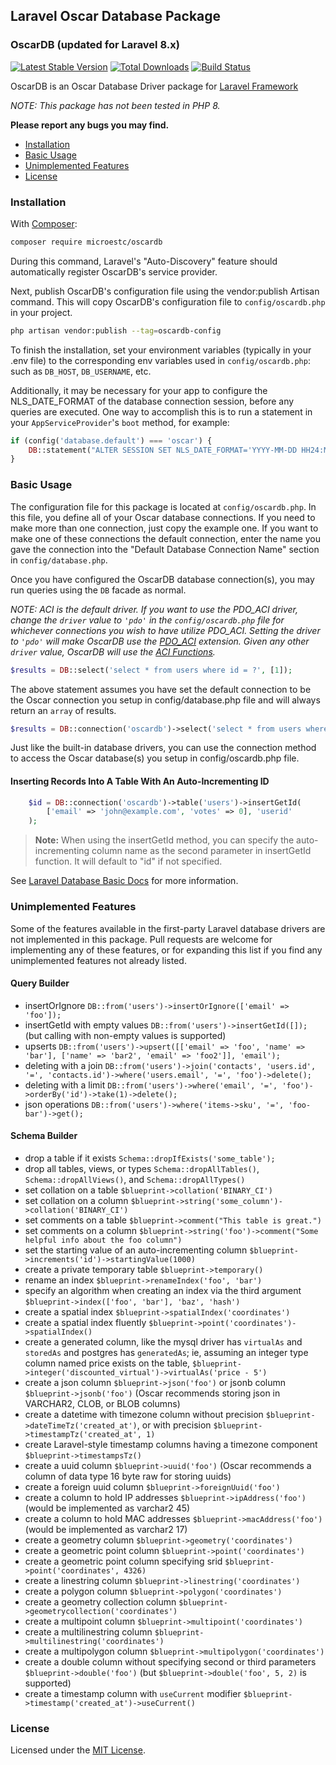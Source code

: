 ## Laravel Oscar Database Package

### OscarDB (updated for Laravel 8.x)

[![Latest Stable Version]()](https://packagist.org/packages/microestc/oscardb) [![Total Downloads](https://poser.pugx.org/microestc/oscardb/downloads.png)](https://packagist.org/packages/microestc/oscardb) [![Build Status](microestc/Laravel-OscarDB.png)](https://travis-ci.org/microestc/Laravel-OscarDB)


OscarDB is an Oscar Database Driver package for [Laravel Framework](https://laravel.com)

_NOTE: This package has not been tested in PHP 8._

**Please report any bugs you may find.**

- [Installation](#installation)
- [Basic Usage](#basic-usage)
- [Unimplemented Features](#unimplemented-features)
- [License](#license)

### Installation

With [Composer](https://getcomposer.org):

```sh
composer require microestc/oscardb
```

During this command, Laravel's "Auto-Discovery" feature should automatically register OscarDB's service
provider.

Next, publish OscarDB's configuration file using the vendor:publish Artisan command. This will copy OscarDB's
configuration file to `config/oscardb.php` in your project.

```sh
php artisan vendor:publish --tag=oscardb-config
```

To finish the installation, set your environment variables (typically in your .env file) to the corresponding
env variables used in `config/oscardb.php`: such as `DB_HOST`, `DB_USERNAME`, etc.  

Additionally, it may be necessary for your app to configure the NLS_DATE_FORMAT of the database connection session, 
before any queries are executed. One way to accomplish this is to run a statement in your `AppServiceProvider`'s `boot` 
method, for example:

```php
if (config('database.default') === 'oscar') {
	DB::statement("ALTER SESSION SET NLS_DATE_FORMAT='YYYY-MM-DD HH24:MI:SS'");
}
```

### Basic Usage
The configuration file for this package is located at `config/oscardb.php`.
In this file, you define all of your Oscar database connections. If you need to make more than one connection, just
copy the example one. If you want to make one of these connections the default connection, enter the name you gave the
connection into the "Default Database Connection Name" section in `config/database.php`.

Once you have configured the OscarDB database connection(s), you may run queries using the `DB` facade as normal.

_NOTE: ACI is the default driver. If you want to use the PDO_ACI driver, change the `driver` value to `'pdo'` in the `config/oscardb.php` file for whichever connections you wish to have utilize PDO_ACI. Setting the driver to `'pdo'` will make OscarDB use the [PDO_ACI](https://www.php.net/manual/en/ref.pdo-aci.php) extension. Given any other `driver` value, OscarDB will use the [ACI Functions](https://www.php.net/manual/en/ref.aci.php)._

```php
$results = DB::select('select * from users where id = ?', [1]);
```

The above statement assumes you have set the default connection to be the Oscar connection you setup in
config/database.php file and will always return an `array` of results.

```php
$results = DB::connection('oscardb')->select('select * from users where id = ?', [1]);
```

Just like the built-in database drivers, you can use the connection method to access the Oscar database(s) you setup
in config/oscardb.php file.

#### Inserting Records Into A Table With An Auto-Incrementing ID

```php
	$id = DB::connection('oscardb')->table('users')->insertGetId(
		['email' => 'john@example.com', 'votes' => 0], 'userid'
	);
```

> **Note:** When using the insertGetId method, you can specify the auto-incrementing column name as the second
parameter in insertGetId function. It will default to "id" if not specified.

See [Laravel Database Basic Docs](https://laravel.com/docs/8.x/database) for more information.

### Unimplemented Features

Some of the features available in the first-party Laravel database drivers are not implemented in this package. Pull 
requests are welcome for implementing any of these features, or for expanding this list if you find any unimplemented 
features not already listed.

#### Query Builder

- insertOrIgnore `DB::from('users')->insertOrIgnore(['email' => 'foo']);`
- insertGetId with empty values `DB::from('users')->insertGetId([]);` (but calling with non-empty values is supported)
- upserts `DB::from('users')->upsert([['email' => 'foo', 'name' => 'bar'], ['name' => 'bar2', 'email' => 'foo2']], 'email');`
- deleting with a join `DB::from('users')->join('contacts', 'users.id', '=', 'contacts.id')->where('users.email', '=', 'foo')->delete();`
- deleting with a limit `DB::from('users')->where('email', '=', 'foo')->orderBy('id')->take(1)->delete();`
- json operations `DB::from('users')->where('items->sku', '=', 'foo-bar')->get();`

#### Schema Builder

- drop a table if it exists `Schema::dropIfExists('some_table');`
- drop all tables, views, or types `Schema::dropAllTables()`, `Schema::dropAllViews()`, and `Schema::dropAllTypes()`
- set collation on a table `$blueprint->collation('BINARY_CI')`
- set collation on a column `$blueprint->string('some_column')->collation('BINARY_CI')`
- set comments on a table `$blueprint->comment("This table is great.")`
- set comments on a column `$blueprint->string('foo')->comment("Some helpful info about the foo column")`
- set the starting value of an auto-incrementing column `$blueprint->increments('id')->startingValue(1000)`
- create a private temporary table `$blueprint->temporary()`
- rename an index `$blueprint->renameIndex('foo', 'bar')`
- specify an algorithm when creating an index via the third argument `$blueprint->index(['foo', 'bar'], 'baz', 'hash')`
- create a spatial index `$blueprint->spatialIndex('coordinates')`
- create a spatial index fluently `$blueprint->point('coordinates')->spatialIndex()`
- create a generated column, like the mysql driver has `virtualAs` and `storedAs` and postgres has `generatedAs`; ie, assuming an integer type column named price exists on the table, `$blueprint->integer('discounted_virtual')->virtualAs('price - 5')`
- create a json column `$blueprint->json('foo')` or jsonb column `$blueprint->jsonb('foo')` (Oscar recommends storing json in VARCHAR2, CLOB, or BLOB columns)
- create a datetime with timezone column without precision `$blueprint->dateTimeTz('created_at')`, or with precision `$blueprint->timestampTz('created_at', 1)`
- create Laravel-style timestamp columns having a timezone component `$blueprint->timestampsTz()`
- create a uuid column `$blueprint->uuid('foo')` (Oscar recommends a column of data type 16 byte raw for storing uuids)
- create a foreign uuid column `$blueprint->foreignUuid('foo')`
- create a column to hold IP addresses `$blueprint->ipAddress('foo')` (would be implemented as varchar2 45)
- create a column to hold MAC addresses `$blueprint->macAddress('foo')` (would be implemented as varchar2 17)
- create a geometry column `$blueprint->geometry('coordinates')`
- create a geometric point column `$blueprint->point('coordinates')`
- create a geometric point column specifying srid `$blueprint->point('coordinates', 4326)`
- create a linestring column `$blueprint->linestring('coordinates')`
- create a polygon column `$blueprint->polygon('coordinates')`
- create a geometry collection column `$blueprint->geometrycollection('coordinates')`
- create a multipoint column `$blueprint->multipoint('coordinates')`
- create a multilinestring column `$blueprint->multilinestring('coordinates')`
- create a multipolygon column `$blueprint->multipolygon('coordinates')`
- create a double column without specifying second or third parameters `$blueprint->double('foo')` (but `$blueprint->double('foo', 5, 2)` is supported)
- create a timestamp column with `useCurrent` modifier `$blueprint->timestamp('created_at')->useCurrent()`

### License

Licensed under the [MIT License](https://cheeaun.mit-license.org).
